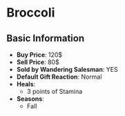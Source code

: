 # Broccoli

## Basic Information

- **Buy Price**: 120$
- **Sell Price**: 80$
- **Sold by Wandering Salesman**: YES
- **Default Gift Reaction**: Normal
- **Heals**:
  - 3 points of Stamina
- **Seasons**:
  - Fall